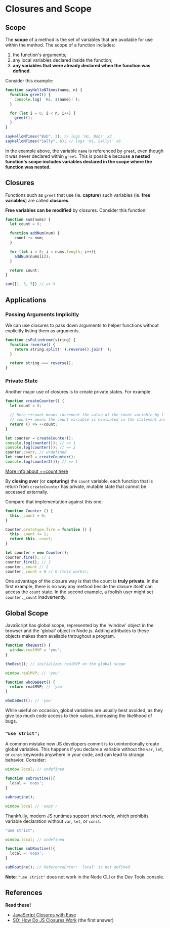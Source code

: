 # Closures and Scope

## Scope

The **scope** of a method is the set of variables that are available
for use within the method. The scope of a function includes:
  1. the function's arguments;
  2. any local variables declared inside the function;
  3. **any variables that were already declared when the function was defined**.

Consider this example:

```javascript
function sayHelloNTimes(name, n) {
  function greet() {
    console.log( `Hi, ${name}!`);
  }

  for (let i = 0; i < n; i++) {
    greet();
  }
}

sayHelloNTimes("Bob", 3); // logs 'Hi, Bob!' x3
sayHelloNTimes("Sally", 6); // logs 'Hi, Sally!' x6
```

In the example above, the variable `name` is referenced by `greet`, even though it was never declared within `greet`. This is possible because **a nested function's scope includes variables declared in the scope where the function was nested.**

## Closures

Functions such as `greet` that use (ie. **capture**) such variables (ie. **free variables**) are called **closures**.

**Free variables can be modified** by closures. Consider this function:

```javascript
function sum(nums) {
  let count = 0;

  function addNum(num) {
    count += num;
  }

  for (let i = 0; i < nums.length; i++){
    addNum(nums[i]);
  }

  return count;
}

sum([1, 3, 5]) // => 9
```

## Applications

### Passing Arguments Implicitly

We can use closures to pass down arguments to helper functions without explicitly listing them as arguments.

```javascript
function isPalindrome(string) {
  function reverse() {
    return string.split('').reverse().join('');
  }

  return string === reverse();
}
```

### Private State

Another major use of closures is to create private states. For example:

```javascript
function createCounter() {
  let count = 0;

  // here ++count means increment the value of the count variable by 1 and then the count variable is evaluated in the statement.
  // count++ means the count variable is evaluated in the statement and then the value is incremented by 1. If we used count++ our counter would be off by 1.
  return () => ++count;
}

let counter = createCounter();
console.log(counter()); // => 1
console.log(counter()); // => 2
counter.count; // undefined
let counter2 = createCounter();
console.log(counter2()); // => 1
```
[More info about ++count here ](https://stackoverflow.com/questions/3469885/somevariable-vs-somevariable-in-javascript)

By **closing over** (or **capturing**) the `count` variable, each function that is return from `createCounter` has private, mutable state that cannot be accessed externally.

Compare that implementation against this one:

```javascript
function Counter () {
  this._count = 0;
}

Counter.prototype.fire = function () {
  this._count += 1;
  return this._count;
}

let counter = new Counter();
counter.fire(); // 1
counter.fire(); // 2
counter._count // 2
counter._count = 0 // 0 (this works);
```

One advantage of the closure way is that the count is **truly
private**. In the first example, there is no way any method beside the closure itself can access the `count` state. In the second example, a foolish user might set `counter._count` inadvertently.

## Global Scope

JavaScript has global scope, represented by the 'window' object in the browser and the 'global' object in Node.js. Adding attributes to these objects makes them available throughout a program.

```javascript
function theBest() {
  window.realMVP = 'you';
}

theBest(); // initializes realMVP on the global scope

window.realMVP; // 'you'

function whoDaBest() {
  return realMVP; // 'you'
}

whoDaBest(); // 'you'
```

While useful on occasion, global variables are usually best avoided, as they give too much code access to their values, increasing the likelihood of bugs.

### `"use strict";`

A common mistake new JS developers commit is to unintentionally create
global variables. This happens if you declare a variable without the `var`, `let`, or `const` keywords anywhere in your code, and can lead to strange behavior. Consider:

```javascript
window.local; // undefined

function subroutine(){
  local = 'oops';
}

subroutine();

window.local // 'oops';
```

Thankfully, modern JS runtimes support *strict mode*, which prohibits variable declaration without `var`, `let`, or `const`.

```javascript
"use strict";

window.local; // undefined

function subRoutine(){
  local = 'oops';
}

subRoutine(); // ReferenceError: 'local' is not defined
```

**Note**: `"use strict"` does not work in the Node CLI or the Dev Tools console.

## References

**Read these!**

* [JavaScript Closures with Ease][closures-with-ease]
* [SO: How Do JS Closures Work][so-closures] (the first answer)

[closures-with-ease]: http://javascriptissexy.com/understand-javascript-closures-with-ease/
[so-closures]: http://stackoverflow.com/questions/111102/how-do-javascript-closures-work
